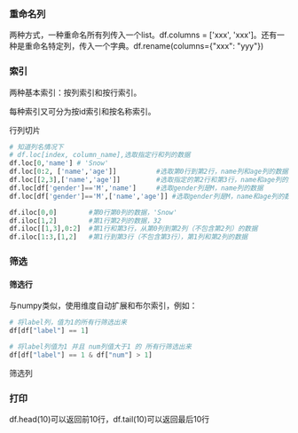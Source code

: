 ### 重命名列

两种方式，一种重命名所有列传入一个list。df.columns = ['xxx', 'xxx']。还有一种是重命名特定列，传入一个字典。df.rename(columns={"xxx": "yyy"})



### 索引

两种基本索引：按列索引和按行索引。

每种索引又可分为按id索引和按名称索引。





行列切片

```python
# 知道列名情况下
# df.loc[index, column_name],选取指定行和列的数据
df.loc[0,'name'] # 'Snow'
df.loc[0:2, ['name','age']] 		 #选取第0行到第2行，name列和age列的数据, 注意这里的行选取是包含下标的。
df.loc[[2,3],['name','age']] 		 #选取指定的第2行和第3行，name和age列的数据
df.loc[df['gender']=='M','name'] 	 #选取gender列是M，name列的数据
df.loc[df['gender']=='M',['name','age']] #选取gender列是M，name和age列的数据
```



```python
df.iloc[0,0]		#第0行第0列的数据，'Snow'
df.iloc[1,2]		#第1行第2列的数据，32
df.iloc[[1,3],0:2]	#第1行和第3行，从第0列到第2列（不包含第2列）的数据
df.iloc[1:3,[1,2]	#第1行到第3行（不包含第3行），第1列和第2列的数据
```



### 筛选

#### 筛选行

与numpy类似，使用维度自动扩展和布尔索引，例如：

```python
# 将label列，值为1的所有行筛选出来
df[df["label"] == 1]

# 将label列值为1 并且 num列值大于1 的 所有行筛选出来
df[df["label"] == 1 & df["num"] > 1]
```



筛选列





### 打印

df.head(10)可以返回前10行，df.tail(10)可以返回最后10行